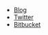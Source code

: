 - [Blog](https://blog.2no.me/)
- [Twitter](https://twitter.com/wakuworks/)
- [Bitbucket](https://bitbucket.org/2no/)
